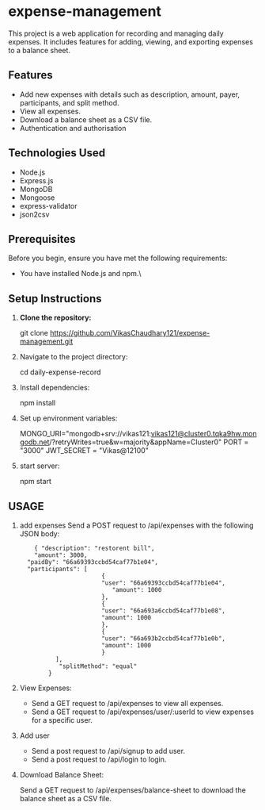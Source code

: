# expense-management

This project is a web application for recording and managing daily expenses. It includes features for adding, viewing, and exporting expenses to a balance sheet.

## Features

- Add new expenses with details such as description, amount, payer, participants, and split method.
- View all expenses.
- Download a balance sheet as a CSV file.
- Authentication and authorisation

## Technologies Used

- Node.js
- Express.js
- MongoDB
- Mongoose
- express-validator
- json2csv

## Prerequisites

Before you begin, ensure you have met the following requirements:

- You have installed Node.js and npm.\

## Setup Instructions

1. **Clone the repository:**

   git clone https://github.com/VikasChaudhary121/expense-management.git

2. Navigate to the project directory:

   cd daily-expense-record

3. Install dependencies:

   npm install

4. Set up environment variables:

   MONGO_URI="mongodb+srv://vikas121:vikas121@cluster0.tqka9hw.mongodb.net/?retryWrites=true&w=majority&appName=Cluster0"
   PORT = "3000"
   JWT_SECRET = "Vikas@12100"

5. start server:

   npm start

## USAGE

1.  add expenses
    Send a POST request to /api/expenses with the following JSON body:

            { "description": "restorent bill",
            "amount": 3000,
          "paidBy": "66a69393ccbd54caf77b1e04",
          "participants": [
                               {
                               "user": "66a69393ccbd54caf77b1e04",
                                  "amount": 1000
                               },
                               {
                               "user": "66a693a6ccbd54caf77b1e08",
                               "amount": 1000
                               },
                               {
                               "user": "66a693b2ccbd54caf77b1e0b",
                               "amount": 1000
                               }
                  ],
                   "splitMethod": "equal"
                }

2.  View Expenses:

    - Send a GET request to /api/expenses to view all expenses.
    - Send a GET request to /api/expenses/user/:userId to view expenses for a specific user.

3. Add user
      - Send a post request to /api/signup to add user.
      - Send a post request to /api/login to login.

4.  Download Balance Sheet:

    Send a GET request to /api/expenses/balance-sheet to download the balance sheet as a CSV file.

